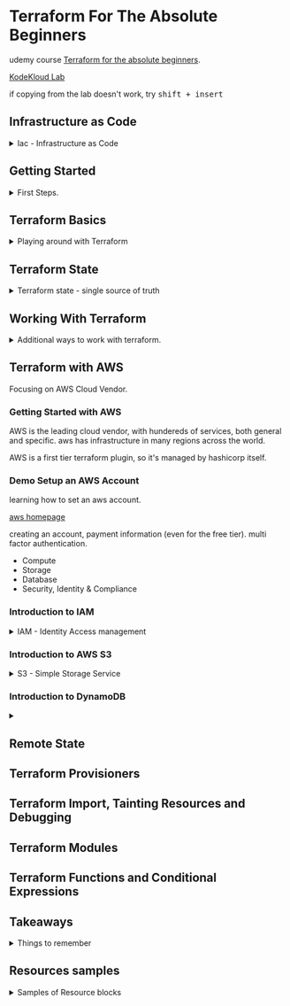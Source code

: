 <!--
// cSpell:ignore HashiCorp KodeKloud FIFA tfvars tfstate falshpoint Tsvg Flexit toset aone
 -->

# Terraform For The Absolute Beginners

udemy course [Terraform for the absolute beginners](https://www.udemy.com/course/terraform-for-the-absolute-beginners/).

[KodeKloud Lab](https://kodekloud.com/courses/udemy-labs-terraform-for-beginners/)

if copying from the lab doesn't work, try <kbd>shift + insert</kbd>

## Infrastructure as Code

<details>
<summary>
Iac - Infrastructure as Code
</summary>

### Challenges with Traditional IT Infrastructure

in the traditional model of deploying applications, we have a solution architect that specifies which hardware is needed, and it all needs to belong to the company and reside in the data center.
once the hardware is available, it still needs to pass by many teams before the application can be deployed.

- field engineers to install the physical machines
- system administrators to set them up
- storage admins to allocate space on the server
- backup admins
- and in the end, the application team.

this whole process can take weeks, and it's hard to scale up and down when demand fluctuates. this all requires manual human labor, so there are many errors.

moving to cloud can reduce this problem, as the company doesn't need to own the hardware, and we use a virtual machine instead, this makes deployment much faster.
cloud providers also have APIs rather than human labor, which makes automation easier.

automating infrastructure provisioning was the basis for infrastructure as code.

### Types of IAC Tools
rather than using the management UI console of the cloud provider, its easier to write code that does it for us. which is faster, easier, and easier to maintain.

this shell script
```sh
#!/bin/bash
IP_ADDRESS="10.2.2.1"

EC2_INSTANCE=$(ec2-run-instance --instance-type t2.micro ami-0edab43b6fa892279)

INSTANCE=$(echo ${EC2_INSTANCE} | sed 's/*INSTANCE //' | sed 's/ .*//')

# Wait for instance to be ready
while !ec2-describe-instances $INSTANCE | grep | -q "running"
do
	echo Waiting for $INSTANCE to be ready...
done

# Check if instance is not provisioned and exit
if [! $(ec2-describe-instances $INSTANCE | grep | -q "running")]; then
	echo Instance $INSTANCE is stopped
	exit
fi

ec2-associate-address $IP_ADDRESS -i $INSTANCE
echo Instance $INSTANCE was created successfully!
```
can be written as a terraform configuration file, which is easier to read.

```hcl
resource "aws_instance" "webserver"{
	ami = "ami-0edab43b6fa892279"
	instance_type = "t2.micro"
}
```

this ansible yaml also provisions aws resources.

```yaml
- amazon.aws.ec2:
    key_name: my-key
    instance_type: t2.micro
    image: ami-123456
    wait: yes
    group: webserver
    count: 3
    vpc_subnet_id: subnet-29e63245
    assign_public_ip: yes
```

there are all sorts of IaC tools, each of them has some uses.
- Configuration Management
- Server Templating
- Provisioning Tools
  - *Terraform*
  - *CloudFormation*

#### Configuration Managements Tools

> - Designed to install and manage Software on existing infrastructure
> - Maintain Standard Structure
> - Version Control
> - Idempotent (run the code many times, without messing things up)

examples:
- *Ansible*
- *SaltStack*
- *Puppet*

#### Server Templating

> - Pre-Installed Software and dependencies
> - Virtual Machine or Docker Images
> - Immutable Infrastructures - once deployed, replace rather than update.

examples:
- *Packer*
- *Docker*
- *Vagrant*

#### Provisioning Tools

> - Deploy Immutable Infrastructure resources
> - Multiple Providers

examples:
- *Terraform* - works with many vendors
- *CloudFormation* - aws specific


### Why Terraform?

a tool by HashiCorp, can work with multiple cloud vendors, both public and private. this is done with providers, which supply an api to a specific resource. this can be a cloud vendor, a network provider, databases or any external tool, even version control tools!


it uses HCL - hashicorp configuration language

this sample code declares an instance on the cloud.

```hcl
resource "aws_instance" "webserver"{
    ami= "ami-0edab43b6fa892279"
    instance_type="t2.micro"
}

resource "aws_s3_bucket" "finance" {
    bucket "finance-21092020"
    tags= {
        Description = "Finance and Payroll"
    }
}

resource "aws_iam_user" "admin-user"{
    name="lucy"
    tags= {
        Description = "Team Leader"
    }
}
```

It uses declarative style. it defines the desired state, and terraform takes care of getting us from the current state to the desired state.
phases:
- Init
- Plan
- Apply
  
any object managed by terraform is called a "resource", it can be a cloud resource, database or credentials. terraform also controls the lifetime of those objects.

terraform can also take care of resources that were created from other sources.

</details>

## Getting Started

<details>
<summary>
First Steps.
</summary>

### Installing Terraform

installing terraform from cli
```sh
wget https://releases.hashicorp.com/terraform/<ver>/<release>.zip
unzip <release>.zip
mv terraform /usr/local/bin
terraform version
```

lets start with a simple file "aws.tf"

```hcl
resource "aws_instance" "webserver"{
    ami= "ami-0c22f25c1f66a1ff4d"
    instance_type ="t2.micro"
}
```
a resource is something that terrafrom manages, such databases, roles, cloud resources and others. we will begin with a simple resource type: a local file and a resource called "pet".


### HashiCorp Configuration Language (HCL) Basics

the hcl syntax consistent of block and arguments.

```hcl
<block> <parameters> {
    key1 = value1
    key2 = value2
}
```
a block contains information about the infrastructure and resources inside the platfrom.
to create a file,

```sh
mkdir /root/terraform-local-file
cd /root/terraform-local-file
touch local.tf
```
and lets edit the new file

```hcl
resource "local_file" "pet" {
    filename = "/root/pets.txt"
    content = "We love pets!"
}
```
the type of the block is "resource", and we then provide the type of the resource, "local_file",this is actually a combination of the provider "local", underscore, and the resource type "file". then is the resource name, "pet". inside the block we start providing values (argument and parameters).\
These fields are specific to the resource type. each type expects different fields.

other resources can be, block type, resource type (provider+type), name, and then the needed arguments.

```hcl
resource "aws_instance" "webserver"{
    ami= "ami-0c22f25c1f66a1ff4d"
    instance_type ="t2.micro"
}

resource "aws_s3_bucket" "data"{
    bucket = "webserver-bucket-org-2207"
    acl = "private"
}
```

a terraform workflow has four steps:
- writing the configuration file
- run `init` to install plugins and create the plan
- review the exectuition plan
- execute the plan

```sh
terraform init
terraform plan
terraform apply
<confirm>
terraform show
cat /root/pets.txt
```

terraform supports many providers, the local providers is one of them. each provider has resources, and each resource can accept any number of arguments.

### Update and Destroy Infrastructure

we also need to update and sometimes destroy infrastructure that we created.

to update, we first modify the terraform file. like changing the file permissions.

```hcl
resource "local_file" "pet" {
    filename = "/root/pets.txt"
    content = "We love pets!"
    file_permission = "0700"
}
```
we then run `terraform plan`, which informs us that the file needs to be replaced (not updated in place). this file as an **immutable infrastructure**. to move along with change, we run the `terraform apply` command.

if we wish to delete the infrastructure, we can run `terraform destroy`, which also requires confirmation. this will delete all the resources in the current directory.

### Lab Intro

each lab has some exercises for us to train with. there is a terminal, a vscode editor, and half a screen is dedicated to the question. we might need to perform queries in the terminal to inspect the configuration and the infrastrcure. there are also questions that require us to run some terraform command. in the aws sections there is a aws-test-account.

the vscode editor has some nice plug-ins installed, which makes writing easier. we can use code completion to see resource types.

Using the coupon to access the kodeKloud labs.

#### Lab: HCL Basics

main.tf example

```hcl
resource "local_file" "games" {
  filename     = "/root/favorite-games"
  content  = "FIFA 21"
}
```
`terraform plan` - won't work without `terraform init` (which create a hidden *.terrafrom* folder). 

*sensitive_content* - hides the content from being printed on the screen! this is for *local_file* resource, not a general thing.
</details>


## Terraform Basics

<details>
<summary>
Playing around with Terraform
</summary>

### Using Terraform Providers

a deeper look at providers.

the `terraform init` command downloads and installs plug-ins for the providers specified in the terrafrom files. these  can be plugins for cloud vendors, databases, or even the local file provider. 

all plugins are hosted by hashicorp at [terraform registry](registry.terraform.io).

there are three tiers of providers:
1. official providers - owned and maintained by hashicorp. this includes the big cloud providers such as AWS.
2. verified providers - owned and maintained by third party entities which are verified by hashicorp, services such as as bigip or heroku are verified providers.
3. community providers - plugins with no formal relationship to hashicorp.

the `init` command shows the version of the plugin installed, this command is safe to run, as many times as required. running the commnad creates a hidden folder.

> * hashicorp/local: version = "~>2.0.0"

[Organization Namespace]/[Type]

there can also a hostname, the name of the register where the plugin is contained. by default it uses the hashicorp registry. the newest version is used by default. we can choose to lock down a specific version, if we wish to.

### Configuration Directory

so far we used a single file,

local.tf
```hcl
resource "local_file" "pet" {
    filename ="/root/pets.txt"
    content = "We love pets!"
} 
```

we can create more configuration file
cat.tf
```hcl
resource "local_file" "cat" {
    filename ="/root/cat.txt"
    content = "my cat name is danny!"
} 
```

we can also put several configuration blocks inside a single file, which is commonly called "main.tf".

```hcl
resource "local_file" "pet" {
    filename ="/root/pets.txt"
    content = "We love pets!"
} 

resource "local_file" "cat" {
    filename ="/root/cat.txt"
    content = "my cat name is danny!"
} 
```
other common files are "variables.tf", "outputs.tf","provider.tf".

#### Lab: Terraform Providers

we can see the providers in the hidden folder.

`terraform init`\
`terraform apply`

```hcl
resource "local_file" "xbox" {
  filename     = "/root/xbox.txt"
  content  = "Wouldn't mind an XBox either!"
}
```

### Multiple Providers

using multiple providers and resources.

from the "random" provider, we use the "pet" resource with the name "my-pet".
```hcl
resource "local_file" "pet" {
    filename ="/root/pets.txt"
    content = "We love pets!"
} 

resource "random_pet" "my-pet {
    prefix = "Mrs"
    seperator= "."
    length = "1"
}
```

when we run the `terraform init` command, we will install the required addition plugin for the random_pet resource.
we we apply the change, the output for of the random pet resource is displayed on the screen. 

#### Lab: Multiple Providers

```hcl
resource "local_file" "my-pet" {
	    content = "My pet is called finnegan!!"
	    filename = "/root/pet-name"
}


resource "random_pet" "other-pet" {
	      prefix = "Mr"
	      separator = "."
	      length = "1"
}
```

### Using Input Variables

```hcl
resource "local_file" "my-pet" {
	    content = "My pet is called finnegan!!"
	    filename = "/root/pet-name"
}


resource "random_pet" "other-pet" {
	      prefix = "Mr"
	      separator = "."
	      length = "1"
}
```

the arguments and the values are hardcoded. we want a way to provide them during execution.

we do this with a new file. *variables.tf*

```hcl
variable "filename" {
    default = "/root/pets/txt"
}
variable "content" {
    default = "We love pets!"
}
variable "prefix" {
    default = "Mrs"
}
variable "separator" {
    default = "."
}
variable "length" {
    default = "1"
}
```
just as always, there are blocks, where the block type is **variable**, then the name, and a default value.

to use the variables. we simply reference them in the defintion block with the **var** preceding them.

```hcl
resource "local_file" "my-pet" {
	    content = var.content
	    filename = var.filename
}


resource "random_pet" "other-pet" {
	      prefix = var.prefix
	      separator = var.separator
	      length = var.length
}
```
now we can update the variables file, rather than the resource files.

heres an example:

*main.tf*
```hcl
resource "aws_instance" "webserver"{
    ami = var.ami
    instance_type = var.instance_type
}
```
*variables.tf*
```hcl
variable "ami" {
    default = "ami-0edab43b6fa892279"
}
variable "instance_type" {
    default = "t2.micro"
}
```

### Understanding the Variable Block

the variable block has three parts
- default value
- type (optional)
- description (optional)
  
```hcl
variable "filename" {
    default = "/root/pets/txt"
    type = string
    description = "the path of local file"
}
```

| type   | example                | notes                                 |
| ------ | ---------------------- | ------------------------------------- |
| string | "/root/pets/txt"       |
| number | 1                      |
| bool   | true / false           |
| list   | ["cat","dog"]          | numbered, index zero                  |
| set    | ["cat","dog"]          | numbered, index zero, no duplications |
| map    | {pet1=cat pet2=dog}    | key-value pairs                       |
| tuple  | complex data structure | list, but not the same type of values |
| object | complex data structure |
| any    | default value          |

lets start using them

*variable.tf*
```hcl
variable "prefix" {
    default = ["Mr","Mrs","Sir"]
    type = list
}
variable "file-contents"{
    type= map
    default = {
        "statement1" = "We love pets!"
        "statement2" = "We love animals!"
    }
}
```
*main.tf*
```hcl
resource "random_pet" "my-pet" {
	      prefix = var.prefix[0]
}

resource "local_file" "my-pet" {
	    content = var.file-contents["statement2"]
	    
}
```
we can also combine type constaints
```hcl
variable "prefix" {
    default = ["Mr","Mrs","Sir"]
    type = list(string)
}
```
for maps, they key is always string, but the value can be constrained. if we have duplications in the set, things will fail. when the default elements and the type don't match, `terraform plan` will fail.

objects allow us to define complex strcuteres;
```hcl
variable "bella" {
    type = object({
        name = string
        color = string
        age = number
        food = list(string)
        favorite_pet = bool
    })
    default = {
        name = "bella"
        color = "brown"
        age = 7
        food =["fish","chicken", "turkey"]
        favorite_pet = true
    }
}
```
tuple looks like a list, but it requires a fixed amount of elements with a defined type for each.

```hcl
variable "kitty" {
    type = tuple([string, number, bool])
    default = ["cat",7,true]
}
```


#### Lab: Variables

*main.tg*
```hcl
resource "local_file" "jedi" {
     filename = var.jedi["filename"]
     content = var.jedi["content"]
}
```

### Using Variables in Terraform

different ways of using the input variables.

we aren't required to have a default value for each variable. if we run the `apply` command without them, then we will prompted to enter them.\
a diffrent way of using them is to pass the values in the command line with the `-var` flag. alternatively, we can set them as part of the terrafrom environment by exporting them with the **TF_VAR_** prefix. then they will picked up by the apply command. 

```sh
export TF_VAR_prefix="Mrs"
export TF_VAR_length="2"
terraform apply -var "filename=/root/pets.txt" -var "content=We Love Pets!"
```

another way to pass variables is with a specific file, with the *.tfvars* or *.tfvars.json*  extension

```
filename = "/root/pets.txt"
content = "We love pets!"
prefix = "Mrs"
separator = "."
length = "2"
```
we then pass them with the `-var-file` flag.
```sh
terrafrom apply -var-file variables.tfvars
```
if we name the files as one the following options, it will be loaded without us needing to specify it in the command line.
- terraform.tfvars
- terraform.tfvars.json
- *.auto.tfvars
- *.auto.tfvars.json

to understand the way in which terraform decides which value to use, let's have an example:

*main.tf*
```hcl
resource local_file pet{
    filename = var.filename
}
```
*variables.tf*
```hcl
variable filename{
    type=string
    description= "file path"
    //no default
}
```
we have files that should load automatically:\
*terraform.tfvars*
```hcl
filename = "/root/pets.txt"
```

*variable.auto.tfvars*
```hcl
filename = "/root/pets.txt"
```
and we export a variable
```sh
export TF_VAR_filename="/root/cats.txt"
```

and we use the `-var` flag in the command line

```sh
terraform apply -var "filename=/root/best-pet.txt"
```

the order, from weakest to strongest:

0. (default variables)
1. environment variables (`export TF_VAR_`)
2. automatically loaded files (*\*.auto.tfvars*), by lexical order
3. command line flags `-var` and `-var-file` at the same strength


#### Lab: Using Variables in terraform

don't forget! we must first declare the variable in a variable block!
```hcl
variable filename{
    type="string"
}
```

### Resource Attributes

linking resource together. so far we used separate variables for each resource, but in most real world scenarios, resources are dependent on one another, we would want to use the data from one resource as the value for another.

in our example, we would like to use the random pet name inside the contents of the file

this can be done with **attributes**. if we look at the documentation for the random pet resource, we will see that it has one attribute, *id* of type string. so lets use it.


we use the `${}` string interpolation for this, with the resource type, resource name and the attribute.

```hcl
resource "local_file" "my-pet" {
	    content = "My pet is called ${random_pet.other-pet.id}!"
	    filename = "/root/pet-name"
}


resource "random_pet" "other-pet" {
	      prefix = "Mr"
	      separator = "."
	      length = "1"
}
```

#### Lab: Resource Attributes

[time_static](https://registry.terraform.io/providers/hashicorp/time/latest/docs/resources/static)
```hcl
resource "time_static" "time_update"{

} 

resource local_file time {
  filename="/root/time.txt"
  content="Time stamp of this file is ${time_static.time_update.id}"
}

```

### Resource Dependencies

different types of resource dependencies. output from one resource to another. the order is set by terraform based on dependencies, and the resources are destroyed in the reverse order. this dependency is **implicit**.

we can also use **explicit dependency** and force a specific order, this is done with the `depends_on` argument. this argument takes a list of dependencies. we should use it when one resource uses another, but not in a direct way.

```hcl
resource "local_file" "my-pet" {
	    content = "My pet is called Rex!"
	    filename = "/root/pet-name"
        depends_on = [
            random_pet.other-pet
        ]
}


resource "random_pet" "other-pet" {
	      prefix = "Mr"
	      separator = "."
	      length = "1"
}
```

#### Lab: Resource Dependencies

[tls_private_ket](https://registry.terraform.io/providers/hashicorp/tls/latest/docs/resources/private_key)


this key lives in the terraform state.
```hcl
resource "tls_private_key" "pvtkey" {
    algorithm = "RSA"
    rsa_bits=4096
}

resource "local_file" "key_details" {
  filename="/root/key.txt"
  content = "${tls_private_key.pvtkey.private_key_pem}"
}
```

explicit dependency
```hcl
resource "local_file" "whale" {
    filename="/root/whale"
  depends_on=[
      local_file.krill
  ]
}

resource "local_file" "krill" {
    filename="/root/krill"
  
}
```

### Output Variables

terraform also suppots output variables.

```hcl
resource "local_file" "my-pet" {
	    content = "My pet is called ${random_pet.other-pet.id}!"
	    filename = "/root/pet-name"
}


resource "random_pet" "other-pet" {
	      prefix = "Mr"
	      separator = "."
	      length = "1"
}

output pet-name
{
    value = random_pet.other-pet.id
    description = "Record the value of pet ID"
}
```
when we apply the change,the value of the output will be printed to the screen. we will also be able to use `terraform output` to display all the output variable, or `terraform output pet-name` to show a specific variable. 

#### Lab: Output Variables

```hcl
resource "random_uuid" "uid" {

}

resource "random_integer" "number" {
    min = 1
    max = 15
}
```
```sh
terraform output id2
terraform output order1
```

</details>


## Terraform State

<details>
<summary>
Terraform state - single source of truth
</summary>

### Introduction to Terraform State

terraform state - what happens under the hood when we run commands.

when we run `terraform init`, we download the plugins. the `terraform plan` command tried to update the state, and if there is no state, it knows that it should create the resources. the same thing happens when we run `terraform apply`. the internal state is checked compared to the requested state.

we can see this in the *terraform.tfstate* file. this file is created by the apply comand. the file itself is a json file, it has every detail about the infrastructure, and it is the single source of truth. every `apply` command is checked against the state file and because of that, we know if there are changes to the resources or not.

### Purpose of State

the terraform state tracks the dependencies between the resources. therefore, it also controls the order of creating resources. this also allows it to destroy resources, and the correct order of doing so. having a local file allows us to avoid requesting the state from external objects each time.

state is refreshed when we `plan` a deployment, but we can suppress this behavior.
`terraform plan --refresh=false`

the state file is usually located in the end-user folder, but it is also possible to store it remotely so that every member of the team has the same state. this is called remote state, and will be covered later0


#### Lab: Terraform State

```sh
terraform show
terraform apply

```
### Terraform State Consideration

the state file contains sensitive information, ips, memory, OS, even the SSH key. for databases, the state might store the initial passwords. when it's stored locally, the state file is plain text.

the configuration files can be stored in version control, and the state file should be stored in a dedicated location. we shouldn't manually edit the file, but in some cases, we would modify it using `terraform state` commands.


</details>

## Working With Terraform

<details>
<summary>
Additional ways to work with terraform.
</summary>

### Terraform Commands
lets get aquatinted with some other commands

`terraform validate` - determine if the configuration file is valid, and will try to help us fix errors if the are any.

`terraform fmt` - format the configuration files

`terraform show` - displays the terrafrom state

`terraform providers` - will show us the providers used in our configuration files. we can use `terraform providers mirror <path>` to copy the plugins to a different folder.

`terraform refresh` - sync with the state at the external world, this is done automatically when we run `plan` and `apply` commands.

`terraform graph` - will show us dependencies between our resources, this can be run even before running `init`, the default format (*dot*) is confusing. but we can pass it to a graphing software.

```sh
apt update
apt install graphviz -y
terraform graph | dot -Tsvg > graph.svg
```

#### Lab: Terraform Commands

```sh
terraform validate
terraform plan
terraform apply
terraform fmt
terraform show
terraform providers
```


### Mutable vs Immutable Infrastructure

infrastructure can be mutable or immutable. when updating an immutable infrastructure, the resource must first be destroyed and the re-created.

in-place update, mutable infrastructure, like updating software.

configuration drift - when infrastrcutes (servers) which began as identical slowly become different over time across changes and updates.

terraform uses the replacement approach, by default, it first deletes an existing resource before spinning up a new one, but this can changed by using lifecycle rules.

### LifeCycle Rules

if we have a local_file resource and we change the file permssions, running `apply` will first remove the old file, but we might want to change this behavior. this is done with inner **lifecycle blocks**.

```hcl
resource "local_file" pet{
    filename = ".root/pets.txt"
    content = "We love pets"
    file_permission="0700"

    lifecycle{
        create_before_destroy = true
    }
}
```

if we don't want the resource to be destroyed at all, we can control that. this might be relevent for databases and so on.

```hcl
resource "local_file" pet{
    filename = ".root/pets.txt"
    content = "We love pets"
    file_permission="0700"

    lifecycle{
        prevent_destroy = true
    }
}
```
we can also decide to ignroe changes, maybe we want to allow changes to the tags, even if they aren't coming from terraform. 

```hcl

resource "aws_instance" "webserver" {
    ami = "ami-0edab43b6fa892279"
    instance_type = "t2.micro"
    tags = {
        Name = "ProjectA-Webserver"
    }
    lifecycle {
        ignore_changes = [
            tags
        ]
    }
}
```

* create_before_destroy. true / false
* prevent_destroy. true / false
* ignore_changes. list / all


#### Lab: Lifecycle Rules

```sh
terraform init
terraform plan
terraform apply
terraform state show local_file.file
```

```hcl
resource "random_string" "string" {
    length = var.length
    keepers = {
        length = var.length
    }  
    lifecycle{
        create_before_destroy=true
    }
    
}
```

**issue with creating files before destroying**\
a file is a file is a file. it's an actual unique resource, we don't have instances of it. we can't create a file with the same name before destroying the previous one, so our new file overwrites the old one, and is then destroyed!

### Datasources

terraform is the only way to provision infrastructure, there are other IoC tools, and the GUI console from the provider itself. terraform can also interact with those resources, even if it didn't create them.

this is done with **data** source blocks. in this example,we read a local file which we didn't create, and use it as a source for another local file resource.

```hcl
data "local_file" "dog"{
    filename = "/root/dog.txt"
}

resource "local_file" "pet"{
    filename = "/root/pets.txt"
    content = data.local_file.dog.content
}
```



data blocks are similar to resource blocks, the exposed attributes are different

| \              | Resource                                   | Data source                 |
| -------------- | ------------------------------------------ | --------------------------- |
| keyword        | *resource*                                 | *data*                      |
| usage          | **create, update, destroy** infrastructure | only **read** infrastrcuter |
| alternate name | Managed resources                          | Data resources              |

#### Lab: Datasources

```hcl
output "os-version" {
  value = data.local_file.os.content
}
data "local_file" "os" {
  filename = "/etc/os-release"
}
```

### Meta-Arguments

so far we used single resource, but we might want multiple instaces of the same resource.

in a shell script, a for loop would look like this.
```sh
#!/bin/bash

for i in {1..3}
    do
        touch /root/pet${i}
    done
```

in Terraform, we can achieve a similar result, by using a **meta-argument**.
we already used two meta-arguments:

- depends_on
- lifecycle


#### Count

a meta argument to create multiple instances:

```hcl
resource "local_file" "pet"{
    filename = var.filename
    count = 3
}
```
now the resource is a list of elements, but because this is a file, the file created three times, so it doesn't work.

but we can work around it by working with a list variable. now the created resource itself is a list.
```hcl
variable "filename" {
    default = [
        "/root/pets.txt",
        "/root/dogs.txt",
        "/root/cats.txt"
    ]
}

resource "local_file" "pet" {
    filename = var.filename[count.index]
    count = 3
}
```

how there will be three files, but now we have the count as a static variable. we can make use of the `length` function to get the correct amount of instances

```hcl
variable "filename" {
    default = [
        "/root/pets.txt",
        "/root/dogs.txt",
        "/root/cats.txt",
        "/root/cows.txt"
        "/root/ducks.txt"
    ]
}

resource "local_file" "pet" {
    filename = var.filename[count.index]
    count = length(var.filename)
}
```

there is another drawback: if we remove the first value from the list, then all the values after it will be modified. in our example, we replace two resources and delete the third, even though we actually just wish to delete one. 

#### for-each

`for-each` is another meta-argument, however, it only works with maps (or sets), and not with lists.

```hcl
variable "filename" {
    type=set(string)
    default = [
        "/root/pets.txt",
        "/root/dogs.txt",
        "/root/cats.txt",
        "/root/cows.txt"
        "/root/ducks.txt"
    ]
}

resource "local_file" "pet" {
    filename = each.value
    for_each = var.filename
}
```

we can keep the variables as a list, but use the `toset` function. this might 

```hcl
variable "filename" {
    type=list(string)
    default = [
        "/root/pets.txt",
        "/root/dogs.txt",
        "/root/cats.txt",
        "/root/cows.txt"
        "/root/ducks.txt"
    ]
}

resource "local_file" "pet" {
    filename = each.value
    for_each = toset(var.filename)
}
```
lets take a look using output variables.
```hcl
output "pets"{
    value = local_file.pet
}
```

`terraform output.pets`

now the resource is stored a map/set, rather than a list.

#### Lab: Count and for each

```hcl
variable "users" {
    type = list(string)
    default = [ 
        "/root/user10",
        "/root/user11",
        "/root/user12",
        "/root/user10"
    ]
}

variable "content" {
    default = "password: S3cr3tP@ssw0rd"
}

resource "local_file" "name" {
    filename = each.value
    sensitive_content = var.content

    for_each = toset(var.users)
}
```

### Version Constraints

provider use plug-ins, the `init` command takes by default the latest version. if we want to use a specific version, we need to specify it.

for each provider, the default and latest version is shown in the doumentation.

now we introduce the *terraform* block, which can control which version is used.

in this example, we set the source and version of the plugin for terraform to download.
```hcl
terraform {
    required_providers{
        local ={
            source = "hashicorp/local"
            version = "1.4.0"
        }
    }
}
```

there are also version constraints,
```hcl
terraform {
    required_providers{
        local ={
            source = "hashicorp/local"
            version = "!= 2.0.0"
        }
    }
}
```
we can also use multiple contrains, such as `version = "> 1.2.0, <2.0.0, !=1.4.0"`, the "~>1.2" allows us to take incrmental versions, so we can download any "1.x" version, but not "2.0"

#### Lab: Version Constraints

```hcl
terraform {
  required_providers {
    local = {
      source  = "hashicorp/local"
      version = "1.2.2"
    }
  }
}
```


</details>


## Terraform with AWS

<!-- <details> -->
<summary>
Focusing on AWS Cloud Vendor.
</summary>

### Getting Started with AWS
AWS is the leading cloud vendor, with hundereds of services, both general and specific. aws has infrastructure in many regions across the world.

AWS is a first tier terraform plugin, so it's managed by hashicorp itself.

### Demo Setup an AWS Account
learning how to set an aws account.

[aws homepage](www.aws.amazon.com)

creating an account, payment information (even for the free tier). multi factor authentication.

- Compute
- Storage
- Database
- Security, Identity & Compliance

### Introduction to IAM

<details>
<summary>
IAM - Identity Access management
</summary>

the root account can do anything, so it's not adviced to use it. the best practice is to create other users with the appropriate premissions.

there are two types of access methods: access to the management console with a user name and password, and programatic permissions, which use access Key Id and Secret Access Key.

permissions are described in aws Policies.

there are some default policies which are managed by aws. the policy is defined in a json file.


this policy is the administrator policy, it can do anything.
```json
{
    "Version": "2012-10-17",
    "Statement": [
        {
            "Effect": "Allow",
            "Action": "*",
            "Resource": "*"
        }
    ]
}
```

some common managed AWS polices:

| Job function           | Policy                |
| ---------------------- | --------------------- |
| Administrator          | AdministratorAccess   |
| Billing                | Billing               |
| Database Administrator | DatabaseAdministrator |
| Network Administrator  | NetworkAdministrator  |
| View Only User         | ViewOnlyAccess        |

there are also **IAM Groups**, which can help us manage policies across a group of users, instead of managing them individually.

Services also have permissions, we need to configure access between aws resources. this is done with **IAM Roles**.

IAM roles can also be used to provide access to user from other aws accounts, to software and other user management services.


here is another policy, which allows to create and delete tags from any ec2 resource.
```json
{
    "Version": "2012-10-17",
    "Statement": [
        {
            "Effect": "Allow",
            "Action": [
                "ec2:CreateTags",
                "ec2:DeleteTags"
            ],
            "Resource": "*"
        }
    ]
}
```

#### Demo IAM

introduction the IAM with the console: groups, users, roles, policies.

the IAM region is always Global. in the dashboard:

**Create User**\
adding user, choosing access types (programatic access, aws management console acceses), passwords. skipping permissions and tags for now. at the final page we can download the access key. if we look at the user policies, we can see that it got the *IAMUserChangePassword* policy. and we can attach other permissions for it.

**Create Group**\
a group of permissions, what can members of the group do, instead of manually setting each user permissions.

**Polices**\
the awsManagedPolicies are default, sensible policies that are available for use without configuration. we can also create a policy for some resources and for specific actions on those resources. Policies are described as json documents

**Roles**
- one aws service to another
- users from another aws account
- web Identity
- other user management systems.

lets create a role, we choose the trusted service, and give it a policy. 

#### Programmatic Access

interacting with the aws services using the aws CLI (command line interface)

```sh
aws --version
aws s3api create-bucket -bucket my-bucket -region us-east-1
aws configure
#type the access key, secret access key, default region, default output format
cat ./aws/config/config
```

the base syntax is:\
`aws <command> <subcommand> [option and parameters]`

the top level command is usually the service we want to use.
```sh
aws iam create-user --user-name lucy
```

we can also get help for specific commands
```sh
aws help
aws iam help
aws iam create-user-help
```

#### Lab: AWS CLI and IAM

the lab uses an aws mocking service, so there is always a `--endpoint http://aws:4566` parameter added.


```sh
aws --version
aws iam help
aws iam list-users --endpoint http://aws:4566 #option 1
aws --endpoint http://aws:4566 iam list-users  #option2
aws iam create-user help
aws --endpoint http://aws:4566 iam create-user --user-name mary
aws configure list
cat ~/.aws/config
cat ~/.aws/credentials
aws iam attach-user-policy help
aws --endpoint http://aws:4566 iam attach-user-policy --user-name mary --policy-arn arn:aws:iam::aws:policy/AdministratorAccess
aws iam create-group help
aws --endpoint http://aws:4566 iam create-group --group-name project-sapphire-developers
aws iam add-user-to-group help
aws iam list-groups-for-user --user-name jack

aws --endpoint http://aws:4566 iam list-attached-user-policies --user-name jack
aws --endpoint http://aws:4566 iam list-attached-group-policies --group-name project-sapphire-developers
aws --endpoint http://aws:4566 iam attach-group-policy --group-name project-sapphire-developers --policy-arn arn:aws:iam::aws:policy/AmazonEC2FullAccess
```

#### AWS IAM with Terraform

the third way to work with IAM is through [terraform aws provider](https://registry.terraform.io/providers/hashicorp/aws/latest/docs)

```hcl
resource "aws_iam_user" "admin-user"{
    name = "lucy"
    tags = {
        Description = "Technical Team Leader"
    }
}
```
the provider is aws, the resource type is iam_user, the resource name is "admin-user", and we provide the *name* required argument, and the optional tags map. we could also provide a *path* argument, a *permissions_boundary* arn and an *force_destroy* option.

now when we run terrafrom init, we download the plugins as usual, but when we run `terraform plan`, we will get an error because we don't have valid permissions.

we need to decide on a region, and to either pass the access key and secret.
```hcl
provider "aws" {
    region = "us-west-2"
    access_key=<>
    secret_key=<>
}
```
now running `terraform plan` doesn't fail and we can see the execution plan.

we could also get the credentials from a shared credentials file or from the environment variables **AWS_ACCESS_KEY_ID** and **AWS_SECRET_ACCESS_KEY**

to configure the profile we can run `aws configure` with a profile.

```sh
export AWS_ACCESS_KEY_ID=<>
export AWS_SECRET_ACCESS_KEY=<>
```

#### IAM Policies with Terraform

now we want to give our user permissions.

argument| required | notes
---|---|---
policy| required|a json object
description|optional | forces new resource
name|optional| forces new resource
name_prefix|optional - clashes with "name"|forces new resource
path|optional
tags| optional

the problem is how to pass the policy document. we can use something called <kbd>heredoc Syntax</kbd>.

```hcl
resource aws_iam_policy "adminUser" {
    name = "AdminUsers"
    policy= <<EOF
    {
        "Version":"2012-10-17",
        "Statement":[
            {
                "Effect": "Allow",
                "Action": "*",
                "Resource": "*"
            }
        ]
    }
    EOF
}
```
now that we have a policy,we can attach it to our user. we can see how this resource block uses that reference syntax.
```hcl
resource "aws_iam_user_policy_attachment" "lucy-admin-access"{
    user = aws_iam_user.admin-user.name
    policy_arn = aws_iam_policy.adminUser.arn
}
```

rather than write the policy in the terraform file, we can grab it from an existing file in the folder.

admin-policy.json
```json
{
    "Version":"2012-10-17",
    "Statement":[
        {
            "Effect": "Allow",
            "Action": "*",
            "Resource": "*"
        }
    ]
}
```
and we get it in the resource block by using the `file` function.
```hcl
resource aws_iam_policy "adminUser" {
    name = "AdminUsers"
    policy = file("admin-policy.json")
}
```

#### Lab: IAM with Terraform

the lab uses an aws mocking service, so there is always a `--endpoint http://aws:4566` parameter added.

```hcl
resource "aws_iam_user" "users" {
    name = "mary"
}
```
```sh
terraform init
terraform validate
# region is not set
```

```hcl
provider "aws" {
  region= "ca-central-1"
  
    # skip_credentials_validation = true
    # skip_requesting_account_id  = true
    #
    #  endpoints {
    #    iam = "http://aws:4566"
    #  }
}
```
```hcl
variable "project-sapphire-users" {
     type = list(string)
     default = [ "mary", "jack", "jill", "mack", "buzz", "mater"]
}

resource "aws_iam_user" "users" {
    name = var.project-sapphire-users[count.index]
    count = length(var.project-sapphire-users)

}
```
</details>

### Introduction to AWS S3
<details>
<summary>
S3 - Simple Storage Service
</summary>

Object based (flat file), with no hard limits. not suitable for operating systems or databases. data is stored inside bucket. a bucket is like a directory, but there can also be nested folders.

the management console provides a simple interface to create buckets, the name of the bucket must be unique (across the world), must be DNS compliant (lowercase, doesn't end with dash). the bucket will get a unique address and is (theoretically) globally accessable.

each object in S3 has data and metadata, the data includes the key (file name) and the value (actual data), the metadata contains information about the file. like other aws services, access to buckets is controlled through permissions, and also *access control lists*. permissions can be defined in bucket level or even at a file level.

this is an example to a bucket policy.
```json
{
    "Version":"2012-10-17",
    "Statement": [
        {
            "Action":[
                "s3:GetObject"
            ],
            "Effect":"Allow",
            "Resource": "arn:aws:s3:::all-pets/*",
            "Principal":{
                "AWS":[
                    "arn:aws:iam:::123456123457:user/Lucy"
                ]
            }
        }
    ]
}
```

we can even write a bucket policy to grant access to users from other aws accounts.

#### S3 with Terraform

if we don't provide a name, it will be randomly generated.
```hcl
resource "aws_s3_bucket" "finance"{
    bucket = "finance-21092020"
    tags = {
        Description= "Finance and Payroll"
    }
}
```


now we wish to add a file to that bucket. we must provide the bucket onto which we want to upload the file, the key (the path in the bucket), and the file itself.

in this example we use the reference syntax.

```hcl
resource "aws_s3_bucket_object" "finance-2020"{
    content = "/root/finance/finance-2020.doc"
    key = "finance-2020.doc"
    bucket = aws_s3_bucket_finance.id
}
```

now we assume there is an existing users group, which wasn't created by Terraform, but we wish to give those users access to the bucket. we will use a data block. afterwards, we will also create a bucket policy resource.

```hcl
data "aws_iam_group" "finance-data"{
    group_name = "finance-analysts"

}

resource "aws_s3_bucket_policy" "finance-policy"{
    bucket = aws_s3_bucket_finance.id
    policy= << EOF
    {
        "Version":"2012-10-17",
        "Statement": [
            {
                "Action":"*"
                "Effect":"Allow",
                "Resource": "arn:aws:s3:::${aws_s3_bucket.finance.id}/*",
                "Principal":{
                    "AWS":[
                        "${data.aws_iam_group.finance-data.arn}"
                    ]
                }
            }
        ]
    } 
    EOF
}
```

#### Lab: S3

[aws_s3_bucket](https://registry.terraform.io/providers/hashicorp/aws/latest/docs/resources/s3_bucket)

playing with buckets, getting an error about incorrect DNS format, trying to use *acl = "public-read-write"*  and failing.

</details>

### Introduction to DynamoDB
<details>
<summary>

</summary>



#### Demo Dynamodb


#### DynamoDB with Terraform


#### Lab: DynamoDB
</details>

</details>


## Remote State

## Terraform Provisioners

## Terraform Import, Tainting Resources and Debugging

## Terraform Modules

## Terraform Functions and Conditional Expressions


## Takeaways

<details>
<summary>
Things to remember
</summary>

AWS human users have **Users**, aws services have **Roles**, and they both use **Policies**. **ARN** - Amazon Resource Name.

`file("file-path")` - read file function.



### Cli Commands

- `terraform version`
- `terraform init`
- `terraform plan`. `--refresh=false`
- `terraform apply`. `-var`, `-var-file`
- `terraform show`. `-json`
- `terraform destroy`
- `terraform output`
- `terraform validate`
- `terraform fmt`
- `terraform providers`
  - `terraform providers mirror <path>`
- `terraform refresh`
- `terraform graph`

### Common File Structure

| File Name         | Purpose                                                  |
| ----------------- | -------------------------------------------------------- |
| main.tf           | Main configuration files containing resource definitions |
| variables.tf      | variables decelerations                                  |
| outputs.tf        | Outputs from resources                                   |
| provider.tf       | Providers defintions                                     |
| variables.tfvars  | environment variables                                    |
| terraform.tfstate | state, single source of truth                            |


### Block Types

| block type | purpose                                                                                                |
| ---------- | ------------------------------------------------------------------------------------------------------ |
| resource   |
| variable   | define variables to use in `var.$`                                                                     |
| output     | displaying on screen, or to pass it forwad to other shell commands. `terraform output <variable_name>` |
| data       | using resources that weren't created by Terraform.                                                     |
| terraform  | controling versions and provider source                                                                |

</details>

## Resources samples

<details>
<summary>
Samples of Resource blocks
</summary>


### Local

```hcl
resource "local_file" "my-pet" {
	    content = "My pet is called ${random_pet.other-pet.id}!"
        #sensitive_content
	    filename = "/root/pet-name"
        file_permission = "0700"

}
```

### Time

```hcl
resource "time_static" "time_update"{

} 
```

### Random 

> All the resources for the random provider can be recreated by using a map type argument called **keepers**. A change in the value will force the resource to be recreated.

```hcl
resource "random_pet" "pet" {
    prefix = "Mr"
    separator = "."
    length = "2"
}

resource "random_uuid" "uid" {

}

resource "random_integer" "number" {
    min = 1
    max = 15
}

resource "random_string" "string" {
    length = var.length
    keepers = {
        length = var.length
    }     
}
```


### AWS

provisioning resources:

```hcl

provider "aws" {
    region = "us-west-2"
    access_key=<>
    secret_key=<>
}

resource "aws_iam_user" "admin-user"{
    name = "lucy"
    tags = {
        Description = "Technical Team Leader"
    }
}

resource "aws_iam_user_policy_attachment" "lucy-admin-access"{
    user = aws_iam_user.admin-user.name
    policy_arn = aws_iam_policy.adminUser.arn
}

resource aws_iam_policy "adminUser" {
    name = "AdminUsers"
    policy = file("admin-policy.json")
}

resource "aws_instance" "dev-server" {
    instance_type = "t2.micro"
    ami         = "ami-02cff456777cd"
}

resource "aws_s3_bucket" "finance"{
    bucket = "finance-21092020"
    tags = {
        Description= "Finance and Payroll"
    }
}

resource "aws_s3_bucket_object" "finance-2020"{
    content = "/root/finance/finance-2020.doc"
    key = "finance-2020.doc"
    bucket = aws_s3_bucket_finance.id
}
resource "aws_s3_bucket_policy" "finance-policy"{
    bucket = aws_s3_bucket_finance.id
    policy = file("finance-policy.json")
}
```

data sources:

```hcl
data "aws_ebs_volume" "gp2_volume" {
  most_recent = true

  filter {
    name   = "volume-type"
    values = ["gp2"]
  }
}

data "aws_s3_bucket" "selected" {
  bucket_name = "bucket.test.com"
}

data "aws_iam_group" "finance-data"{
    group_name = "finance-analysts"

}
```

### TLS

```hcl
resource "tls_private_key" "private_key" {
  algorithm   = "RSA"
  rsa_bits  = 4096
}
```

### Google

```hcl
resource "google_compute_instance" "special" {
  name         = "aone"
  machine_type = "e2-micro"
  zone         = "us-west1-c"

}
```

</details>